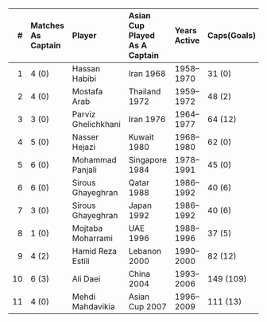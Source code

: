 |   # | Matches As Captain   | Player              | Asian Cup Played As A Captain   | Years Active   | Caps(Goals)   |
|----:|:---------------------|:--------------------|:--------------------------------|:---------------|:--------------|
|   1 | 4 (0)                | Hassan Habibi       | Iran 1968                       | 1958–1970      | 31 (0)        |
|   2 | 4 (0)                | Mostafa Arab        | Thailand 1972                   | 1959–1972      | 48 (2)        |
|   3 | 3 (0)                | Parviz Ghelichkhani | Iran 1976                       | 1964–1977      | 64 (12)       |
|   4 | 5 (0)                | Nasser Hejazi       | Kuwait 1980                     | 1968–1980      | 62 (0)        |
|   5 | 6 (0)                | Mohammad Panjali    | Singapore 1984                  | 1978–1991      | 45 (0)        |
|   6 | 6 (0)                | Sirous Ghayeghran   | Qatar 1988                      | 1986–1992      | 40 (6)        |
|   7 | 3 (0)                | Sirous Ghayeghran   | Japan 1992                      | 1986–1992      | 40 (6)        |
|   8 | 1 (0)                | Mojtaba Moharrami   | UAE 1996                        | 1988–1996      | 37 (5)        |
|   9 | 4 (2)                | Hamid Reza Estili   | Lebanon 2000                    | 1990–2000      | 82 (12)       |
|  10 | 6 (3)                | Ali Daei            | China 2004                      | 1993–2006      | 149 (109)     |
|  11 | 4 (0)                | Mehdi Mahdavikia    | Asian Cup 2007                  | 1996–2009      | 111 (13)      |